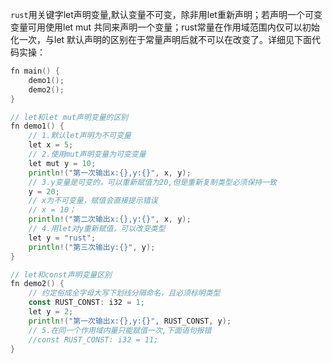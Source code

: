 `rust`用关键字let声明变量,默认变量不可变，除非用let重新声明；若声明一个可变变量可用使用let mut 共同来声明一个变量；rust常量在作用域范围内仅可以初始化一次，与let 默认声明的区别在于常量声明后就不可以在改变了。详细见下面代码实操：

```go
fn main() {
    demo1();
    demo2();
}

// let和let mut声明变量的区别
fn demo1() {
    // 1.默认let声明为不可变量
    let x = 5;
    // 2.使用mut声明变量为可变变量
    let mut y = 10;
    println!("第一次输出x:{},y:{}", x, y);
    // 3.y变量是可变的，可以重新赋值为20,但是重新复制类型必须保持一致
    y = 20;
    // x为不可变量，赋值会直接提示错误
    // x = 10；
    println!("第二次输出x:{},y:{}", x, y);
    // 4.用let对y重新赋值，可以改变类型
    let y = "rust";
    println!("第三次输出y:{}", y);
}

// let和const声明变量区别
fn demo2() {
    // 约定俗成全字母大写下划线分隔命名，且必须标明类型
    const RUST_CONST: i32 = 1;
    let y = 2;
    println!("第一次输出x:{},y:{}", RUST_CONST, y);
    // 5.在同一个作用域内量只能赋值一次,下面语句报错
    //const RUST_CONST: i32 = 11;
}
```